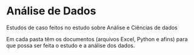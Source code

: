 # Análise de Dados
Estudos de caso feitos no estudo sobre Análise e Ciências de dados

Em cada pasta têm os documentos (arquivos Excel, Python e afins) para que possa ser feita o estudo e a análise dos dados.
